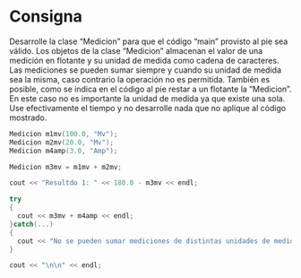 # Consigna

Desarrolle la clase “Medicion” para que el código “main” provisto al pie sea válido. Los objetos de la
clase “Medicion” almacenan el valor de una medición en flotante y su unidad de medida como cadena de caracteres. Las mediciones se pueden sumar siempre y cuando su unidad de medida sea
la misma, caso contrario la operación no es permitida. También es posible, como se indica en el
código al pie restar a un flotante la “Medicion”. En este caso no es importante la unidad de medida
ya que existe una sola. Use efectivamente el tiempo y no desarrolle nada que no aplique al código
mostrado.

```Cpp
Medicion m1mv(100.0, "Mv");
Medicion m2mv(20.0, "Mv");
Medicion m4amp(3.0, "Amp");

Medicion m3mv = m1mv + m2mv;

cout << "Resultdo 1: " << 180.0 - m3mv << endl;

try
{
  cout << m3mv + m4amp << endl;
}catch(...)
{
  cout << "No se pueden sumar mediciones de distintas unidades de medidas" << endl;
}

cout << "\n\n" << endl;
```
